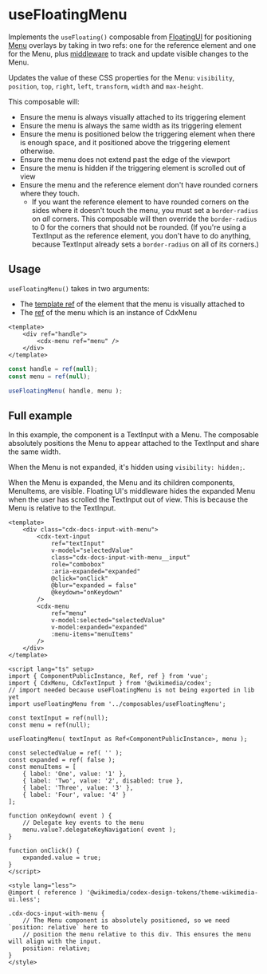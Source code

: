 # useFloatingMenu

Implements the `useFloating()` composable from [FloatingUI](https://floating-ui.com/docs/vue#usage)
for positioning [Menu](/components/demos/menu.html) overlays by taking in two refs: one for
the reference element and one for the Menu, plus
[middleware](https://floating-ui.com/docs/middleware) to track and update visible changes to the
Menu.

Updates the value of these CSS properties for the Menu: `visibility`, `position`, `top`, `right`,
`left`, `transform`, `width` and `max-height`.

This composable will:
- Ensure the menu is always visually attached to its triggering element
- Ensure the menu is always the same width as its triggering element
- Ensure the menu is positioned below the triggering element when there is enough space,
  and it positioned above the triggering element otherwise.
- Ensure the menu does not extend past the edge of the viewport
- Ensure the menu is hidden if the triggering element is scrolled out of view
- Ensure the menu and the reference element don't have rounded corners where they touch.
    - If you want the reference element to have rounded corners on the sides where it doesn't
      touch the menu, you must set a `border-radius` on *all* corners. This composable will
      then override the `border-radius` to 0 for the corners that should not be rounded.
      (If you're using a TextInput as the reference element, you don't have to do anything,
      because TextInput already sets a `border-radius` on all of its corners.)

## Usage

`useFloatingMenu()` takes in two arguments:
- The [template ref]( https://vuejs.org/guide/essentials/template-refs.html) of the element that the
menu is visually attached to
- The [ref](https://vuejs.org/api/reactivity-core.html#ref) of the menu which is an instance of
CdxMenu

```vue
<template>
    <div ref="handle">
        <cdx-menu ref="menu" />
    </div>
</template>
```

 ```js
const handle = ref(null);
const menu = ref(null);

 useFloatingMenu( handle, menu );
 ```

## Full example

In this example, the component is a TextInput with a Menu. The composable absolutely positions the
Menu to appear attached to the TextInput and share the same width.

When the Menu is not expanded, it's hidden using `visibility: hidden;`.

When the Menu is expanded, the Menu and its children components, MenuItems, are visible. Floating
UI's middleware hides the expanded Menu when the user has scrolled the TextInput out of view. This
is because the Menu is relative to the TextInput.

```vue
<template>
    <div class="cdx-docs-input-with-menu">
        <cdx-text-input
            ref="textInput"
            v-model="selectedValue"
            class="cdx-docs-input-with-menu__input"
            role="combobox"
            :aria-expanded="expanded"
            @click="onClick"
            @blur="expanded = false"
            @keydown="onKeydown"
        />
        <cdx-menu
            ref="menu"
            v-model:selected="selectedValue"
            v-model:expanded="expanded"
            :menu-items="menuItems"
        />
    </div>
</template>

<script lang="ts" setup>
import { ComponentPublicInstance, Ref, ref } from 'vue';
import { CdxMenu, CdxTextInput } from '@wikimedia/codex';
// import needed because useFloatingMenu is not being exported in lib yet
import useFloatingMenu from '../composables/useFloatingMenu';

const textInput = ref(null);
const menu = ref(null);

useFloatingMenu( textInput as Ref<ComponentPublicInstance>, menu );

const selectedValue = ref( '' );
const expanded = ref( false );
const menuItems = [
	{ label: 'One', value: '1' },
	{ label: 'Two', value: '2', disabled: true },
	{ label: 'Three', value: '3' },
	{ label: 'Four', value: '4' }
];

function onKeydown( event ) {
	// Delegate key events to the menu
	menu.value?.delegateKeyNavigation( event );
}

function onClick() {
	expanded.value = true;
}
</script>

<style lang="less">
@import ( reference ) '@wikimedia/codex-design-tokens/theme-wikimedia-ui.less';

.cdx-docs-input-with-menu {
	// The Menu component is absolutely positioned, so we need `position: relative` here to
	// position the menu relative to this div. This ensures the menu will align with the input.
	position: relative;
}
</style>
```
